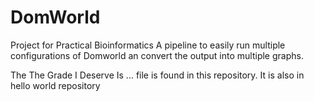 # DomWorld
Project for Practical Bioinformatics
A pipeline to easily run multiple configurations of Domworld an convert the output into multiple graphs.


The The Grade I Deserve Is ... file is found in this repository. It is also in hello world repository

